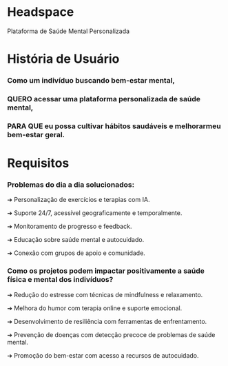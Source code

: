 # Headspace
Plataforma de Saúde Mental Personalizada 

# História de Usuário

### Como um indivíduo buscando bem-estar mental,
### QUERO acessar uma plataforma personalizada de saúde mental,
### PARA QUE eu possa cultivar hábitos saudáveis e melhorarmeu bem-estar geral.

# Requisitos
### Problemas do dia a dia solucionados:
➔ Personalização de exercícios e terapias com IA.

➔ Suporte 24/7, acessível geograficamente e temporalmente.

➔ Monitoramento de progresso e feedback.

➔ Educação sobre saúde mental e autocuidado.

➔ Conexão com grupos de apoio e comunidade.

### Como os projetos podem impactar positivamente a saúde física e mental dos indivíduos?

➔ Redução do estresse com técnicas de mindfulness e relaxamento.

➔ Melhora do humor com terapia online e suporte emocional.

➔ Desenvolvimento de resiliência com ferramentas de enfrentamento.

➔ Prevenção de doenças com detecção precoce de problemas de saúde mental.

➔ Promoção do bem-estar com acesso a recursos de autocuidado.
